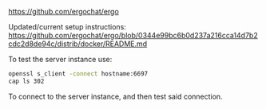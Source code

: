 https://github.com/ergochat/ergo

Updated/current setup instructions: <br>
https://github.com/ergochat/ergo/blob/0344e99bc6b0d237a216cca14d7b2cdc2d8de94c/distrib/docker/README.md


To test the server instance use:  
```bash  
openssl s_client -connect hostname:6697  
cap ls 302  
```
To connect to the server instance, and then test said connection.

